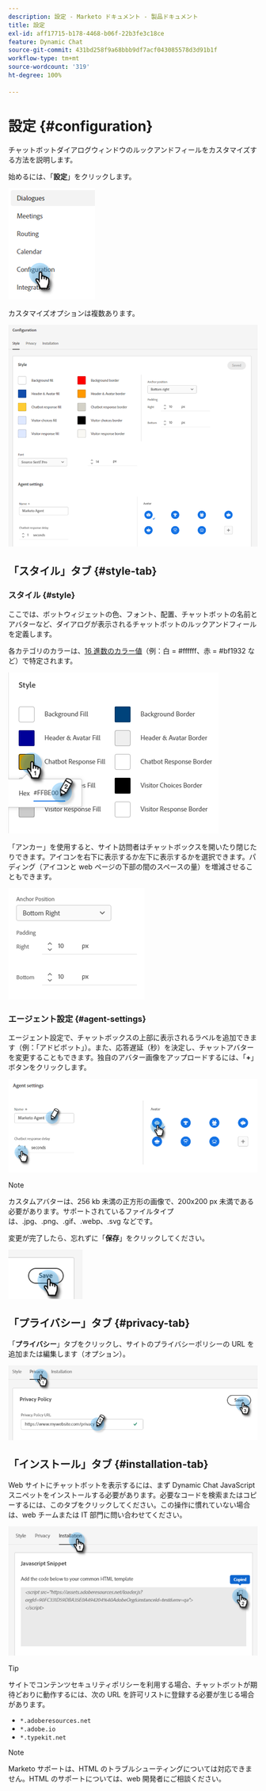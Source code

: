 ```yaml
---
description: 設定 - Marketo ドキュメント - 製品ドキュメント
title: 設定
exl-id: aff17715-b178-4468-b06f-22b3fe3c18ce
feature: Dynamic Chat
source-git-commit: 431bd258f9a68bbb9df7acf043085578d3d91b1f
workflow-type: tm+mt
source-wordcount: '319'
ht-degree: 100%

---
```


# 設定 {#configuration}

チャットボットダイアログウィンドウのルックアンドフィールをカスタマイズする方法を説明します。

始めるには、「**設定**」をクリックします。

![](assets/configuration-1.png)

カスタマイズオプションは複数あります。

![](assets/configuration-2.png)

## 「スタイル」タブ {#style-tab}

### スタイル {#style}

ここでは、ボットウィジェットの色、フォント、配置、チャットボットの名前とアバターなど、ダイアログが表示されるチャットボットのルックアンドフィールを定義します。

各カテゴリのカラーは、[16 進数のカラー値](https://color.adobe.com/create/color-wheel)（例：白 = #ffffff、赤 = #bf1932 など）で特定されます。

![](assets/configuration-3.png)

「アンカー」を使用すると、サイト訪問者はチャットボックスを開いたり閉じたりできます。アイコンを右下に表示するか左下に表示するかを選択できます。パディング（アイコンと web ページの下部の間のスペースの量）を増減させることもできます。

![](assets/configuration-4.png)

### エージェント設定 {#agent-settings}

エージェント設定で、チャットボックスの上部に表示されるラベルを追加できます（例：「アドビボット」）。また、応答遅延（秒）を決定し、チャットアバターを変更することもできます。独自のアバター画像をアップロードするには、「**+**」ボタンをクリックします。

![](assets/configuration-5.png)

>[!NOTE]
>
>カスタムアバターは、256 kb 未満の正方形の画像で、200x200 px 未満である必要があります。サポートされているファイルタイプは、.jpg、.png、.gif、.webp、.svg などです。

変更が完了したら、忘れずに「**保存**」をクリックしてください。

![](assets/configuration-6.png)

## 「プライバシー」タブ {#privacy-tab}

「**プライバシー**」タブをクリックし、サイトのプライバシーポリシーの URL を追加または編集します（オプション）。

![](assets/configuration-7.png)

## 「インストール」タブ {#installation-tab}

Web サイトにチャットボットを表示するには、まず Dynamic Chat JavaScript スニペットをインストールする必要があります。必要なコードを検索またはコピーするには、このタブをクリックしてください。この操作に慣れていない場合は、web チームまたは IT 部門に問い合わせてください。

![](assets/configuration-8.png)

>[!TIP]
>
>サイトでコンテンツセキュリティポリシーを利用する場合、チャットボットが期待どおりに動作するには、次の URL を許可リストに登録する必要が生じる場合があります。
>
>* `*.adoberesources.net`
>* `*.adobe.io`
>* `*.typekit.net`

>[!NOTE]
>
>Marketo サポートは、HTML のトラブルシューティングについては対応できません。HTML のサポートについては、web 開発者にご相談ください。
